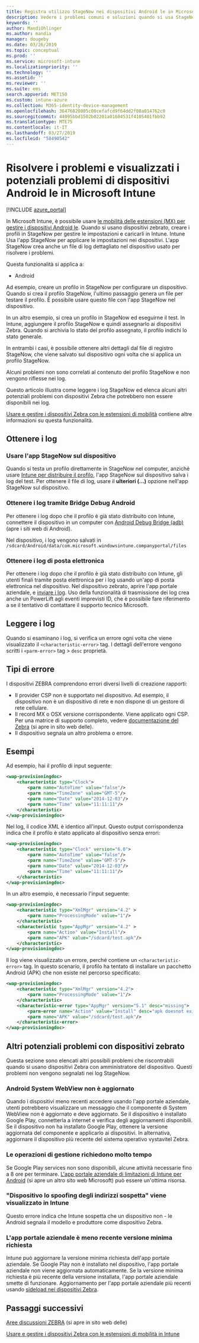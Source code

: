```yaml
---
title: Registra utilizzo StageNow nei dispositivi Android le in Microsoft Intune - Azure | Microsoft Docs
description: Vedere i problemi comuni e soluzioni quando si usa StageNow nei dispositivi Android con Microsoft Intune. Anche informazioni su come ottenere i log e visualizzare esempi di come leggere i log operazioni riuscite e gli errori.
keywords: ''
author: MandiOhlinger
ms.author: mandia
manager: dougeby
ms.date: 03/26/2019
ms.topic: conceptual
ms.prod: ''
ms.service: microsoft-intune
ms.localizationpriority: ''
ms.technology: ''
ms.assetid: ''
ms.reviewer: ''
ms.suite: ems
search.appverid: MET150
ms.custom: intune-azure
ms.collection: M365-identity-device-management
ms.openlocfilehash: 36476820805c00cefafcd9f64dd2f08a014762c0
ms.sourcegitcommit: 44095bbd1502b02201a01604531f4105401fbb92
ms.translationtype: MTE75
ms.contentlocale: it-IT
ms.lasthandoff: 03/27/2019
ms.locfileid: "58490542"
---
```

# <a name="troubleshoot-and-see-potential-issues-on-android-zebra-devices-in-microsoft-intune"></a>Risolvere i problemi e visualizzati i potenziali problemi di dispositivi Android le in Microsoft Intune

[!INCLUDE [azure_portal](./includes/azure_portal.md)]

In Microsoft Intune, è possibile usare [le mobilità delle estensioni (MX) per gestire i dispositivi Android le](android-zebra-mx-overview.md). Quando si usano dispositivi zebrato, creare i profili in StageNow per gestire le impostazioni e caricarli in Intune. Intune Usa l'app StageNow per applicare le impostazioni nei dispositivi. L'app StageNow crea anche un file di log dettagliato nel dispositivo usato per risolvere i problemi.

Questa funzionalità si applica a:

- Android

Ad esempio, creare un profilo in StageNow per configurare un dispositivo. Quando si crea il profilo StageNow, l'ultimo passaggio genera un file per testare il profilo. È possibile usare questo file con l'app StageNow nel dispositivo.

In un altro esempio, si crea un profilo in StageNow ed eseguirne il test. In Intune, aggiungere il profilo StageNow e quindi assegnarlo ai dispositivi Zebra. Quando si archivia lo stato del profilo assegnato, il profilo indichi lo stato generale.

In entrambi i casi, è possibile ottenere altri dettagli dal file di registro StageNow, che viene salvato sul dispositivo ogni volta che si applica un profilo StageNow.

Alcuni problemi non sono correlati al contenuto del profilo StageNow e non vengono riflesse nei log.

Questo articolo illustra come leggere i log StageNow ed elenca alcuni altri potenziali problemi con dispositivi Zebra che potrebbero non essere disponibili nei log.

[Usare e gestire i dispositivi Zebra con le estensioni di mobilità](android-zebra-mx-overview.md) contiene altre informazioni su questa funzionalità.

## <a name="get-the-logs"></a>Ottenere i log

### <a name="use-the-stagenow-app-on-the-device"></a>Usare l'app StageNow sul dispositivo
Quando si testa un profilo direttamente in StageNow nel computer, anziché usare [Intune per distribuire il profilo](android-zebra-mx-overview.md#step-4-create-a-device-management-profile-in-stagenow), l'app StageNow sul dispositivo salva i log del test. Per ottenere il file di log, usare il **ulteriori (...)**  opzione nell'app StageNow sul dispositivo.

### <a name="get-logs-using-android-debug-bridge"></a>Ottenere i log tramite Bridge Debug Android
Per ottenere i log dopo che il profilo è già stato distribuito con Intune, connettere il dispositivo in un computer con [Android Debug Bridge (adb)](https://developer.android.com/studio/command-line/adb) (apre i siti web di Android).

Nel dispositivo, i log vengono salvati in `/sdcard/Android/data/com.microsoft.windowsintune.companyportal/files`

### <a name="get-logs-from-email"></a>Ottenere i log di posta elettronica
Per ottenere i log dopo che il profilo è già stato distribuito con Intune, gli utenti finali tramite posta elettronica per i log usando un'app di posta elettronica nel dispositivo. Nel dispositivo zebrato, aprire l'app portale aziendale, e [inviare i log](https://docs.microsoft.com/intune-user-help/send-logs-to-your-it-admin-by-email-android). Uso della funzionalità di trasmissione dei log crea anche un PowerLift agli eventi imprevisti ID, che è possibile fare riferimento a se il tentativo di contattare il supporto tecnico Microsoft.

## <a name="read-the-logs"></a>Leggere i log

Quando si esaminano i log, si verifica un errore ogni volta che viene visualizzato il `<characteristic-error>` tag. I dettagli dell'errore vengono scritti i `<parm-error>` tag > `desc` proprietà.

## <a name="error-types"></a>Tipi di errore

I dispositivi ZEBRA comprendono errori diversi livelli di creazione rapporti:

- Il provider CSP non è supportato nel dispositivo. Ad esempio, il dispositivo non è un dispositivo di rete e non dispone di un gestore di rete cellulare.
- Il record MX o OSX versione corrispondente. Viene applicato ogni CSP. Per una matrice di supporto completo, vedere [documentazione del Zebra](http://techdocs.zebra.com/mx/) (si apre in sito web delle).
- Il dispositivo segnala un altro problema o errore.

## <a name="examples"></a>Esempi

Ad esempio, hai il profilo di input seguente:

```xml
<wap-provisioningdoc>
    <characteristic type="Clock">
        <parm name="AutoTime" value="false"/>
        <parm name="TimeZone" value="GMT-5"/>
        <parm name="Date" value="2014-12-03"/>
        <parm name="Time" value="11:11:11"/>
    </characteristic>
</wap-provisioningdoc>
```

Nel log, il codice XML è identico all'input. Questo output corrispondenza indica che il profilo è stato applicato al dispositivo senza errori:

```xml
<wap-provisioningdoc>
    <characteristic type="Clock" version="6.0">
        <parm name="AutoTime" value="false"/>
        <parm name="TimeZone" value="GMT-5"/>
        <parm name="Date" value="2014-12-03"/>
        <parm name="Time" value="11:11:11"/>
    </characteristic>
</wap-provisioningdoc>
```

In un altro esempio, è necessario l'input seguente:

```xml
<wap-provisioningdoc>
    <characteristic type="XmlMgr" version="4.2" >
        <parm name="ProcessingMode" value="1"/>
    </characteristic>
    <characteristic type="AppMgr" version="4.2" >
        <parm name="Action" value="Install"/>
        <parm name="APK" value="/sdcard/test.apk"/>
    </characteristic>
</wap-provisioningdoc>
```

Il log viene visualizzato un errore, perché contiene un `<characteristic-error>` tag. In questo scenario, il profilo ha tentato di installare un pacchetto Android (APK) che non esiste nel percorso specificato:

```xml
<wap-provisioningdoc>
    <characteristic type="XmlMgr" version="4.2">
        <parm name="ProcessingMode" value="1"/>
    </characteristic>
    <characteristic-error type="AppMgr" version="5.1" desc="missing">
        <parm-error name="Action" value="Install" desc="apk doesnot exist in the path"/>
        <parm name="APK" value="/sdcard/test.apk"/>
    </characteristic-error>
</wap-provisioningdoc>
```

## <a name="other-potential-issues-with-zebra-devices"></a>Altri potenziali problemi con dispositivi zebrato

Questa sezione sono elencati altri possibili problemi che riscontrabili quando si usano dispositivi Zebra con amministratore del dispositivo. Questi problemi non vengono segnalati nei log StageNow.

### <a name="android-system-webview-is-out-of-date"></a>Android System WebView non è aggiornato

Quando i dispositivi meno recenti accedere usando l'app portale aziendale, utenti potrebbero visualizzare un messaggio che il componente di System WebView non è aggiornato e deve aggiornato. Se il dispositivo è installato Google Play, connetterla a internet e verifica degli aggiornamenti disponibili. Se il dispositivo non ha installato Google Play, ottenere la versione aggiornata del componente e applicarlo ai dispositivi. In alternativa, aggiornare il dispositivo più recente del sistema operativo vystavitel Zebra.

### <a name="management-actions-take-a-long-time"></a>Le operazioni di gestione richiedono molto tempo

Se Google Play services non sono disponibili, alcune attività necessarie fino a 8 ore per terminare. [L'app portale aziendale di limitazioni di Intune per Android](https://support.microsoft.com/help/3211588/limitations-of-intune-company-portal-app-for-android-in-china) (si apre un altro sito web Microsoft) può essere un'ottima risorsa.

### <a name="device-spoofing-suspected-shows-in-intune"></a>"Dispositivo lo spoofing degli indirizzi sospetta" viene visualizzato in Intune

Questo errore indica che Intune sospetta che un dispositivo non - le Android segnala il modello e produttore come dispositivo Zebra.

### <a name="company-portal-app-is-older-than-minimum-required-version"></a>L'app portale aziendale è meno recente versione minima richiesta

Intune può aggiornare la versione minima richiesta dell'app portale aziendale. Se Google Play non è installato nel dispositivo, l'app portale aziendale non viene aggiornata automaticamente. Se la versione minima richiesta è più recente della versione installata, l'app portale aziendale smette di funzionare. Aggiornamento per l'app portale aziendale più recenti usando [sideload nei dispositivi Zebra](android-zebra-mx-overview.md#sideload-the-company-portal-app).

## <a name="next-steps"></a>Passaggi successivi

[Aree discussioni ZEBRA](https://developer.zebra.com/community/home/discussions) (si apre in sito web delle)

[Usare e gestire i dispositivi Zebra con le estensioni di mobilità in Intune](android-zebra-mx-overview.md)
